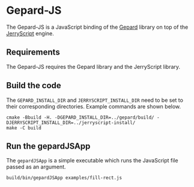Gepard-JS
====

The Gepard-JS is a JavaScript binding of the [Gepard](https://github.com/GepardGraphics/gepard) library
on top of the [JerryScript](https://github.com/jerryscript-project/jerryscript) engine.

## Requirements

The Gepard-JS requires the Gepard library and the JerryScript library.

## Build the code

The `GEPARD_INSTALL_DIR` and `JERRYSCRIPT_INSTALL_DIR` need to be set to their corresponding directories.
Example commands are shown below.

```
cmake -Bbuild -H. -DGEPARD_INSTALL_DIR=../gepard/build/ -DJERRYSCRIPT_INSTALL_DIR=../jerryscript-install/
make -C build
```

## Run the gepardJSApp

The `gepardJSApp` is a simple executable which runs the JavaScript file passed as an argument.

```
build/bin/gepardJSApp examples/fill-rect.js
```
